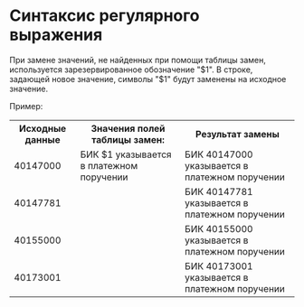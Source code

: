 # Синтаксис регулярного выражения

При замене значений, не найденных при помощи таблицы замен, используется зарезервированное обозначение "$1". В строке, задающей новое значение, символы "$1" будут заменены на исходное значение.

Пример:

<table>
 <tr><th>Исходные данные</th><th>Значения полей таблицы замен:</th><th>Результат замены</th></tr>

 <tr><td>40147000</td><td rowspan="4" valign="top">БИК $1 указывается в платежном поручении</td><td>БИК 40147000 указывается в платежном поручении</td></tr>
 <tr><td>40147781</td><td>БИК 40147781 указывается в платежном поручении</td></tr>
 <tr><td>40155000</td><td>БИК 40155000 указывается в платежном поручении</td></tr>
 <tr><td>40173001</td><td>БИК 40173001 указывается в платежном поручении</td></tr>
</table>